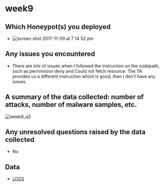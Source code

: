 # week9


## Which Honeypot(s) you deployed

- ![screen shot 2017-11-09 at 7 14 52 pm](https://user-images.githubusercontent.com/21352483/32636417-b1613bb2-c582-11e7-8f6d-74e3a03bd237.png)

## Any issues you encountered
- There are lots of issues when I followed the instruction on the codepath, such as permmision deny and Could not fetch resource. The TA provides us a different instruction which is good, then I don't have any issues.

## A summary of the data collected: number of attacks, number of malware samples, etc.
![week9_q3](https://user-images.githubusercontent.com/21352483/32636413-a9a79970-c582-11e7-9dfe-7862c5dad4de.gif)

## Any unresolved questions raised by the data collected
 - No 
 
## Data
 - <a href="https://github.com/aijiechen/week9/blob/master/session.json"> LOGS </a>
  
  


